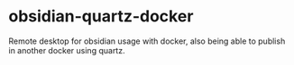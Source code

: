 # obsidian-quartz-docker
Remote desktop for obsidian usage with docker, also being able to publish in another docker using quartz.
